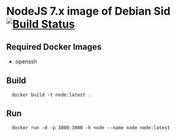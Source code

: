 # NodeJS 7.x image of Debian Sid [![Build Status](https://travis-ci.org/3d-pro/node.svg?branch=master)](https://travis-ci.org/3d-pro/node)

## Required Docker Images
- openssh

## Build
```
  docker build -t node:latest .
```
## Run
```
  docker run -d -p 3000:3000 -h node --name node node:latest
```
